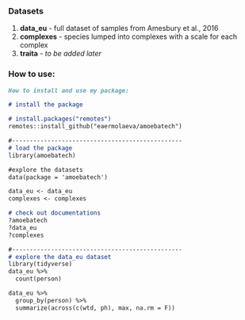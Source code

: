 ### Datasets

1. **data_eu** - full dataset of samples from Amesbury et al., 2016
2. **complexes** - species lumped into complexes with a scale for each complex
3. **traita** - *to be added later*

### How to use:

```markdown
How to install and use my package:

# install the package

# install.packages("remotes")
remotes::install_github("eaermolaeva/amoebatech")

#------------------------------------------------
# load the package
library(amoebatech)

#explore the datasets
data(package = 'amoebatech')

data_eu <- data_eu
complexes <- complexes

# check out documentations
?amoebatech
?data_eu
?complexes

#------------------------------------------------
# explore the data_eu dataset
library(tidyverse)
data_eu %>%
  count(person)

data_eu %>%
  group_by(person) %>%
  summarize(across(c(wtd, ph), max, na.rm = F))


```

